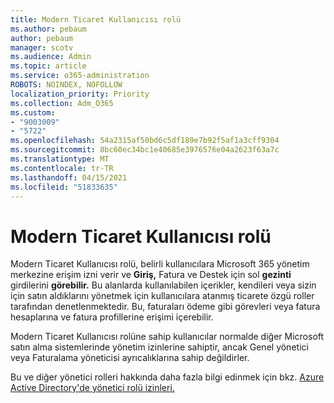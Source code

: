 ```yaml
---
title: Modern Ticaret Kullanıcısı rolü
ms.author: pebaum
author: pebaum
manager: scotv
ms.audience: Admin
ms.topic: article
ms.service: o365-administration
ROBOTS: NOINDEX, NOFOLLOW
localization_priority: Priority
ms.collection: Adm_O365
ms.custom:
- "9003009"
- "5722"
ms.openlocfilehash: 54a2315af50bd6c5df189e7b92f5af1a3cff9304
ms.sourcegitcommit: 8bc60ec34bc1e40685e3976576e04a2623f63a7c
ms.translationtype: MT
ms.contentlocale: tr-TR
ms.lasthandoff: 04/15/2021
ms.locfileid: "51833635"
---
```

# <a name="modern-commerce-user-role"></a>Modern Ticaret Kullanıcısı rolü

Modern Ticaret Kullanıcısı rolü, belirli kullanıcılara Microsoft 365 yönetim merkezine erişim izni verir ve **Giriş,** Fatura ve Destek için sol **gezinti** girdilerini **görebilir.** Bu alanlarda kullanılabilen içerikler, kendileri veya sizin için satın aldıklarını yönetmek için kullanıcılara atanmış ticarete özgü roller tarafından denetlenmektedir. Bu, faturaları ödeme gibi görevleri veya fatura hesaplarına ve fatura profillerine erişimi içerebilir.

Modern Ticaret Kullanıcısı rolüne sahip kullanıcılar normalde diğer Microsoft satın alma sistemlerinde yönetim izinlerine sahiptir, ancak Genel yönetici veya Faturalama yöneticisi ayrıcalıklarına sahip değildirler.

Bu ve diğer yönetici rolleri hakkında daha fazla bilgi edinmek için bkz. [Azure Active Directory'de yönetici rolü izinleri.](https://docs.microsoft.com/azure/active-directory/users-groups-roles/directory-assign-admin-roles#modern-commerce-administrator)